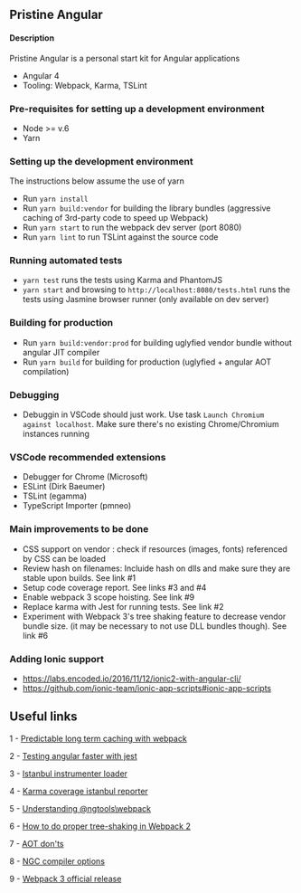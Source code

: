 ## Pristine Angular

#### Description

Pristine Angular is a personal start kit for Angular applications

* Angular 4
* Tooling: Webpack, Karma, TSLint

### Pre-requisites for setting up a development environment

* Node >= v.6  
* Yarn

### Setting up the development environment

The instructions below assume the use of yarn

- Run `yarn install`
- Run `yarn build:vendor` for building the library bundles (aggressive caching of 3rd-party code to speed up Webpack)
- Run `yarn start` to run the webpack dev server (port 8080)
- Run `yarn lint` to run TSLint against the source code

### Running automated tests

- `yarn test` runs the tests using Karma and PhantomJS
- `yarn start` and browsing to `http://localhost:8080/tests.html` runs the tests using Jasmine browser runner (only available on dev server)

### Building for production

- Run `yarn build:vendor:prod` for building uglyfied vendor bundle without angular JIT compiler
- Run `yarn build` for building for production (uglyfied + angular AOT compilation)

### Debugging

- Debuggin in VSCode should just work. Use task `Launch Chromium against localhost`. Make sure there's no existing Chrome/Chromium instances running

### VSCode recommended extensions

- Debugger for Chrome (Microsoft)
- ESLint (Dirk Baeumer)
- TSLint (egamma)
- TypeScript Importer (pmneo)

### Main improvements to be done

- CSS support on vendor : check if resources (images, fonts) referenced by CSS can be loaded
- Review hash on filenames: Incluide hash on dlls and make sure they are stable upon builds. See link #1
- Setup code coverage report. See links #3 and #4
- Enable webpack 3 scope hoisting. See link #9 
- Replace karma with Jest for running tests. See link #2
- Experiment with Webpack 3's tree shaking feature to decrease vendor bundle size. (it may be necessary to not use DLL bundles though). See link #6

### Adding Ionic support

- https://labs.encoded.io/2016/11/12/ionic2-with-angular-cli/
- https://github.com/ionic-team/ionic-app-scripts#ionic-app-scripts

## Useful links

1 - [Predictable long term caching with webpack](https://medium.com/webpack/predictable-long-term-caching-with-webpack-d3eee1d3fa31)

2 - [Testing angular faster with jest](https://www.xfive.co/blog/testing-angular-faster-jest/)

3 - [Istanbul instrumenter loader](https://github.com/webpack-contrib/istanbul-instrumenter-loader)

4 - [Karma coverage istanbul reporter](https://github.com/mattlewis92/karma-coverage-istanbul-reporter)

5 - [Understanding @ngtools\webpack](https://www.ag-grid.com/ag-grid-webpack-ngtools/)

6 - [How to do proper tree-shaking in Webpack 2](https://blog.craftlab.hu/how-to-do-proper-tree-shaking-in-webpack-2-e27852af8b21)

7 - [AOT don'ts](https://github.com/qdouble/angular-webpack2-starter#aot--donts)

8 - [NGC compiler options](https://github.com/angular/angular/blob/master/tools/%40angular/tsc-wrapped/src/options.ts)

9 - [Webpack 3 official release](https://medium.com/webpack/webpack-3-official-release-15fd2dd8f07b)




